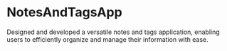 # NotesAndTagsApp
Designed and developed a versatile notes and tags application, enabling users to efficiently organize and manage their information with ease.
